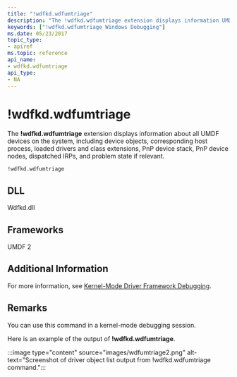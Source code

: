 ```yaml
---
title: "!wdfkd.wdfumtriage"
description: "The !wdfkd.wdfumtriage extension displays information UMDF devices on the system, including device objects, loaded drivers and class extensions, PnP device stack, dispatched IRPs."
keywords: ["!wdfkd.wdfumtriage Windows Debugging"]
ms.date: 05/23/2017
topic_type:
- apiref
ms.topic: reference
api_name:
- wdfkd.wdfumtriage
api_type:
- NA
---
```


# !wdfkd.wdfumtriage

The **!wdfkd.wdfumtriage** extension displays information about all UMDF devices on the system, including device objects, corresponding host process, loaded drivers and class extensions, PnP device stack, PnP device nodes, dispatched IRPs, and problem state if relevant.

```dbgcmd
!wdfkd.wdfumtriage
```

## DLL

Wdfkd.dll

## Frameworks

UMDF 2

## Additional Information

For more information, see [Kernel-Mode Driver Framework Debugging](../debugger/kernel-mode-driver-framework-debugging.md).

## Remarks

You can use this command in a kernel-mode debugging session.

Here is an example of the output of **!wdfkd.wdfumtriage**.

:::image type="content" source="images/wdfumtriage2.png" alt-text="Screenshot of driver object list output from !wdfkd.wdfumtriage command.":::
